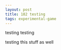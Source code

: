 ```yaml
---
layout: post
title: 182 testing
tags: experimental-game
---
```

testing testing

<p class="emphasis">testing this stuff as well</p>

